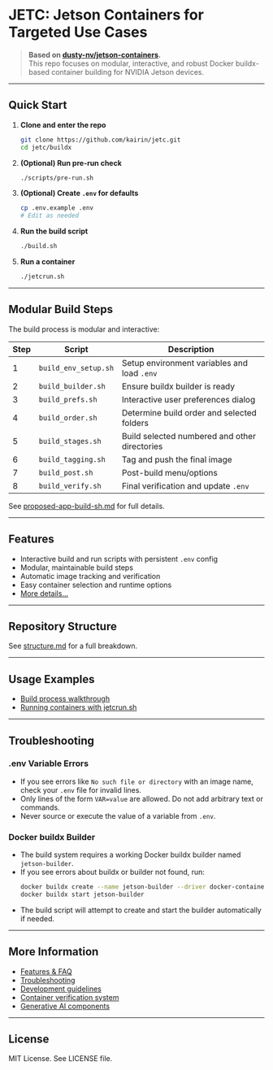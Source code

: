 <!--
# COMMIT-TRACKING: UUID-20250422-083100-RDME
# Description: Updated README to reflect .env usage for AVAILABLE_IMAGES.
# Author: Mr K / GitHub Copilot
#
# File location diagram:
# jetc/                          <- Main project folder
# ├── README.md                  <- THIS FILE
# ├── buildx/                    <- Build system and scripts
# │   ├── build/                 <- Build stages and Dockerfiles
# │   ├── build.sh               <- Main build orchestrator
# │   ├── jetcrun.sh             <- Container run utility
# │   └── scripts/               <- Modular build scripts
# ├── .github/                   <- Copilot and git integration
# │   └── copilot-instructions.md<- Coding standards and commit tracking
# └── ...                        <- Other project files
-->
# JETC: Jetson Containers for Targeted Use Cases

> **Based on [dusty-nv/jetson-containers](https://github.com/dusty-nv/jetson-containers).**  
> This repo focuses on modular, interactive, and robust Docker buildx-based container building for NVIDIA Jetson devices.

---

## Quick Start

1. **Clone and enter the repo**
   ```bash
   git clone https://github.com/kairin/jetc.git
   cd jetc/buildx
   ```

2. **(Optional) Run pre-run check**
   ```bash
   ./scripts/pre-run.sh
   ```

3. **(Optional) Create `.env` for defaults**
   ```bash
   cp .env.example .env
   # Edit as needed
   ```

4. **Run the build script**
   ```bash
   ./build.sh
   ```

5. **Run a container**
   ```bash
   ./jetcrun.sh
   ```

---

## Modular Build Steps

The build process is modular and interactive:

| Step | Script | Description |
|------|--------|-------------|
| 1 | `build_env_setup.sh` | Setup environment variables and load `.env` |
| 2 | `build_builder.sh` | Ensure buildx builder is ready |
| 3 | `build_prefs.sh` | Interactive user preferences dialog |
| 4 | `build_order.sh` | Determine build order and selected folders |
| 5 | `build_stages.sh` | Build selected numbered and other directories |
| 6 | `build_tagging.sh` | Tag and push the final image |
| 7 | `build_post.sh` | Post-build menu/options |
| 8 | `build_verify.sh` | Final verification and update `.env` |

See [proposed-app-build-sh.md](buildx/readme/proposed-app-build-sh.md) for full details.

---

## Features

- Interactive build and run scripts with persistent `.env` config
- Modular, maintainable build steps
- Automatic image tracking and verification
- Easy container selection and runtime options
- [More details...](buildx/readme/features.md)

---

## Repository Structure

See [structure.md](buildx/readme/structure.md) for a full breakdown.

---

## Usage Examples

- [Build process walkthrough](buildx/readme/proposed-app-build-sh.md)
- [Running containers with jetcrun.sh](buildx/readme/proposed-app-jetcrun-sh.md)

---

## Troubleshooting

### .env Variable Errors

- If you see errors like `No such file or directory` with an image name, check your `.env` file for invalid lines.
- Only lines of the form `VAR=value` are allowed. Do not add arbitrary text or commands.
- Never source or execute the value of a variable from `.env`.

### Docker buildx Builder

- The build system requires a working Docker buildx builder named `jetson-builder`.
- If you see errors about buildx or builder not found, run:
  ```bash
  docker buildx create --name jetson-builder --driver docker-container --use
  docker buildx start jetson-builder
  ```
- The build script will attempt to create and start the builder automatically if needed.

---

## More Information

- [Features & FAQ](buildx/readme/features.md)
- [Troubleshooting](buildx/readme/troubleshooting.md)
- [Development guidelines](buildx/readme/dev-guidelines.md)
- [Container verification system](buildx/readme/verification.md)
- [Generative AI components](buildx/readme/ai-components.md)

---

## License

MIT License. See LICENSE file.

<!--
# File location diagram:
# jetc/                          <- Main project folder
# ├── README.md                  <- THIS FILE
# ├── buildx/                    <- Build system and scripts
# │   ├── build/                 <- Build stages and Dockerfiles
# │   ├── build.sh               <- Main build orchestrator
# │   ├── jetcrun.sh             <- Container run utility
# │   └── scripts/               <- Modular build scripts
# │   └── readme/                <- Extended documentation
# ├── .github/                   <- Copilot and git integration
# │   └── copilot-instructions.md<- Coding standards and commit tracking
# └── ...                        <- Other project files
#
# Description: Short main README for Jetson Container project, with links to modular docs.
# Author: Mr K / GitHub Copilot
# COMMIT-TRACKING: UUID-20240805-210000-RDMESHORT
-->
